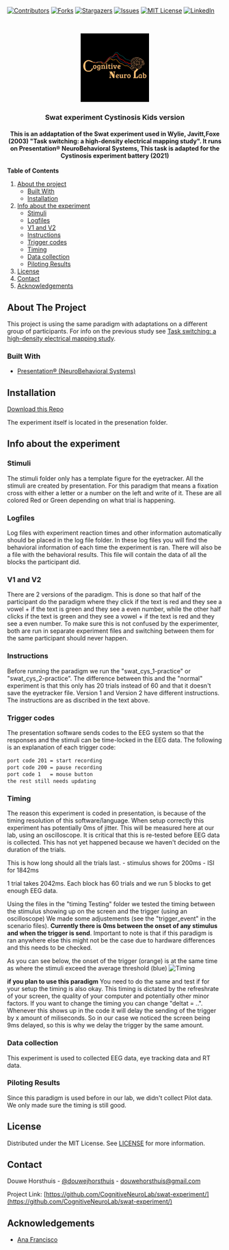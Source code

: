 [![Contributors][contributors-shield]][contributors-url]
[![Forks][forks-shield]][forks-url]
[![Stargazers][stars-shield]][stars-url]
[![Issues][issues-shield]][issues-url]
[![MIT License][license-shield]][license-url]
[![LinkedIn][linkedin-shield]][linkedin-url]


<br />
<p align="center">
  <a href="https://github.com/CognitiveNeuroLab/swat-experiment/">
    <img src="images/logo.jpeg" alt="Logo" width="160" height="160">
  </a> 

<h3 align="center">Swat experiment Cystinosis Kids version</h3>

<h4 align="center"> This is an addaptation of the Swat experiment used in Wylie, Javitt,Foxe (2003) "Task switching: a high-density electrical mapping study". It runs on Presentation® NeuroBehavioral Systems, This task is adapted for the Cystinosis experiment battery (2021)</h4>


**Table of Contents**
  
1. [About the project](#about-the-project)
    - [Built With](#built-with)
    - [Installation](#installation)
3. [Info about the experiment](#info-about-the-experiment)
    - [Stimuli](#stimuli)
    - [Logfiles](#logfiles)
    - [V1 and V2](#v1_and_v2)
    - [Instructions](#instructions)
    - [Trigger codes](#trigger-codes)
    - [Timing](#timing)
    - [Data collection](#data-collection)
    - [Piloting Results](#piloting-results)
3. [License](#license)
3. [Contact](#contact)
3. [Acknowledgements](#acknowledgements)



<!-- ABOUT THE PROJECT -->
## About The Project

This project is using the same paradigm with adaptations on a different group of participants. For info on the previous study see [Task switching: a high-density electrical mapping study](https://www.sciencedirect.com/science/article/pii/S1053811903005044).


### Built With

* [Presentation® (NeuroBehavioral Systems)](https://www.neurobs.com/)

## Installation

[Download this Repo](https://github.com/CognitiveNeuroLab/swat-experiment)

The experiment itself is located in the presenation folder.


## Info about the experiment

### Stimuli

The stimuli folder only has a template figure for the eyetracker. All the stimuli are created by presentation. For this paradigm that means a fixation cross with either a letter or a number on the left and write of it. These are all colored Red or Green depending on what trial is happening. 

### Logfiles

Log files with experiment reaction times and other information automatically should be placed in the log file folder. In these log files you will find the behavioral information of each time the experiment is ran. There will also be a file with the behavioral results. This file will contain the data of all the blocks the participant did.

### V1 and V2  

There are 2 versions of the paradigm. This is done so that half of the participant do the paradigm where they click if the text is red and they see a vowel + if the text is green and they see a even number, while the other half clicks if the text is green and they see a vowel + if the text is red and they see a even number. To make sure this is not confused by the experimenter, both are run in separate experiment files and switching between them for the same participant should never happen.

### Instructions

Before running the paradigm we run the "swat_cys_1-practice" or "swat_cys_2-practice". The difference between this and the "normal" experiment is that this only has 20 trials instead of 60 and that it  doesn't save the eyetracker file. Version 1 and Version 2 have different instructions. The instructions are as discribed in the text above.   


### Trigger codes

The presentation software sends codes to the EEG system so that the responses and the stimuli can be time-locked in the EEG data. The following is an explanation of each trigger code: 
```
port code 201 = start recording
port code 200 = pause recording 
port code 1   = mouse button
the rest still needs updating
```

### Timing
The reason this experiment is coded in presentation, is because of the timing resolution of this software/language. When setup correctly this experiment has potentially 0ms of jitter. This will be measured here at our lab, using an oscilloscope. It is critical that this is re-tested before EEG data is collected. This has not yet happened because we haven't decided on the duration of the trials.

This is how long should all the trials last.
    - stimulus shows for 200ms
    - ISI for 1842ms
  
    
1 trial takes 2042ms. Each block has 60 trials and we run 5 blocks to get enough EEG data.

Using the files in the "timing Testing" folder we tested the timing between the stimulus showing up on the screen and the trigger (using an oscilloscope) We made some adjustements (see the "trigger_event" in the scenario files). **Currently there is 0ms between the onset of any stimulus and when the trigger is send**. Important to note is that if this paradigm is ran anywhere else this might not be the case due to hardware differences and this needs to be checked. 

As you can see below, the onset of the trigger (orange) is at the same time as where the stimuli exceed the average threshold (blue)
![Timing](https://github.com/CognitiveNeuroLab/swat-experiment/blob/main/images/timing_onset.png)

**if you plan to use this paradigm** 
You need to do the same and test if for your setup the timing is also okay. This timing is dictated by the refreshrate of your screen, the quality of your computer and potentially other minor factors. If you want to change the timing you can change  "deltat = ..". Whenever this shows up in the code it will delay the sending of the trigger by x amount of miliseconds. So in our case we noticed the screen being 9ms delayed, so this is why we delay the trigger by the same amount. 

### Data collection
This experiment is used to collected EEG data, eye tracking data and RT data.  


### Piloting Results
Since this paradigm is used before in our lab, we didn't collect Pilot data. We only made sure the timing is still good.

<!-- LICENSE -->
## License

Distributed under the MIT License. See [LICENSE](https://github.com/CognitiveNeuroLab/swat-experiment/blob/master/LICENSE.txt) for more information.



<!-- CONTACT -->
## Contact

Douwe Horsthuis - [@douwejhorsthuis](https://twitter.com/douwejhorsthuis) - douwehorsthuis@gmail.com

Project Link: [https://github.com/CognitiveNeuroLab/swat-experiment/](https://github.com/CognitiveNeuroLab/swat-experiment/)



<!-- ACKNOWLEDGEMENTS -->
## Acknowledgements

* [Ana Francisco](https://github.com/anafrancisco)

[contributors-shield]: https://img.shields.io/github/contributors/CognitiveNeuroLab/swat-experiment.svg?style=for-the-badge
[contributors-url]: https://github.com/CognitiveNeuroLab/swat-experiment/graphs/contributors
[forks-shield]: https://img.shields.io/github/forks/CognitiveNeuroLab/swat-experiment.svg?style=for-the-badge
[forks-url]: https://github.com/CognitiveNeuroLab/swat-experiment/network/members
[stars-shield]: https://img.shields.io/github/stars/CognitiveNeuroLab/swat-experiment.svg?style=for-the-badge
[stars-url]: https://github.com/CognitiveNeuroLab/swat-experiment/stargazers
[issues-shield]: https://img.shields.io/github/issues/CognitiveNeuroLab/swat-experiment.svg?style=for-the-badge
[issues-url]: https://github.com/CognitiveNeuroLab/swat-experiment/issues
[license-shield]: https://img.shields.io/github/license/CognitiveNeuroLab/swat-experiment.svg?style=for-the-badge
[license-url]: https://github.com/CognitiveNeuroLab/swat-experiment/blob/main/LICENSE
[linkedin-shield]: https://img.shields.io/badge/-LinkedIn-black.svg?style=for-the-badge&logo=linkedin&colorB=555
[linkedin-url]: https://www.linkedin.com/in/douwe-horsthuis-725bb9188/

